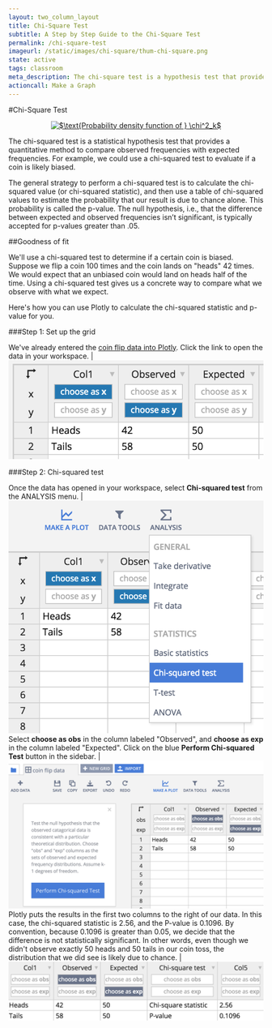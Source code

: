 ```yaml
---
layout: two_column_layout
title: Chi-Square Test
subtitle: A Step by Step Guide to the Chi-Square Test
permalink: /chi-square-test
imageurl: /static/images/chi-square/thum-chi-square.png
state: active
tags: classroom
meta_description: The chi-square test is a hypothesis test that provides a quantitative method to compare observed frequencies with expected frequencies. Learn to use Plotly's chi-square test.
actioncall: Make a Graph
---
```


#Chi-Square Test

<div>
    <a href="https://plot.ly/~jackp/4102/" target="_blank" title="$\text{Probability density function of } \chi^2_k$" style="display: block; text-align: center;"><img src="https://plot.ly/~jackp/4102.png" alt="$\text{Probability density function of } \chi^2_k$" style="max-width: 100%;width: 800px;"  width="800" onerror="this.onerror=null;this.src='https://plot.ly/404.png';" /></a>
    <script data-plotly="jackp:4102" src="https://plot.ly/embed.js" async></script>
</div>

The chi-squared test is a statistical hypothesis test that provides a quantitative method to compare observed frequencies with expected frequencies. For example, we could use a chi-squared test to evaluate if a coin is likely biased.

The general strategy to perform a chi-squared test is to calculate the chi-squared value (or chi-squared statistic), and then use a table of chi-squared values to estimate the probability that our result is due to chance alone. This probability is called the p-value. The null hypothesis, i.e., that the difference between expected and observed frequencies isn’t significant, is typically accepted for p-values greater than .05.

##Goodness of fit

We'll use a chi-squared test to determine if a certain coin is biased. Suppose we flip a coin 100 times and the coin lands on "heads" 42 times. We would expect that an unbiased coin would land on heads half of the time. Using a chi-squared test gives us a concrete way to compare what we observe with what we expect.

Here's how you can use Plotly to calculate the chi-squared statistic and p-value for you.

###Step 1: Set up the grid

We've already entered the [coin flip data into Plotly](https://plot.ly/3210/~mariahh/). Click the link to open the data in your workspace. | ![Coin flip data in Plotly grid.](/static/images/chi-square/coin-flip-data.png)  

###Step 2: Chi-squared test

Once the data has opened in your workspace, select <strong>Chi-squared test</strong> from the ANALYSIS menu. | ![Choose chi-squared test from the ANALYSIS menu.](/static/images/chi-square/pick-chi-square-test-coin-flip.png)
Select **choose as obs** in the column labeled "Observed", and **choose as exp** in the column labeled "Expected". Click on the blue **Perform Chi-squared Test** button in the sidebar. | ![Choose columns and run chi-squared test](/static/images/chi-square/run-coin-toss-chi-square.png)
Plotly puts the results in the first two columns to the right of our data. In this case, the chi-squared statistic is 2.56, and the P-value is 0.1096. By convention, because 0.1096 is greater than 0.05, we decide that the difference is not statistically significant. In other words, even though we didn't observe exactly 50 heads and 50 tails in our coin toss, the distribution that we did see is likely due to chance. | ![Results of chi-squared test.](/static/images/chi-square/chi-square-test-results.png)


